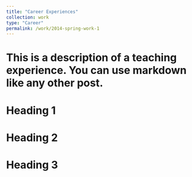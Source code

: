```yaml
---
title: "Career Experiences"
collection: work
type: "Career"
permalink: /work/2014-spring-work-1
---
```


# This is a description of a teaching experience. You can use markdown like any other post.

Heading 1
======

Heading 2
======

Heading 3
======
